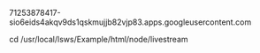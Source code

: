 71253878417-sio6eids4akqv9ds1qskmujjb82vjp83.apps.googleusercontent.com

cd /usr/local/lsws/Example/html/node/livestream